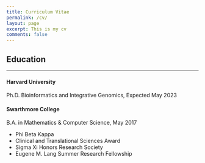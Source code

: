 ```yaml
---
title: Curriculum Vitae
permalink: /cv/
layout: page
excerpt: This is my cv
comments: false
---
```


## Education
------
#### Harvard University
Ph.D. Bioinformatics and Integrative Genomics, Expected May 2023

#### Swarthmore College
B.A. in Mathematics & Computer Science, May 2017
* Phi Beta Kappa
* Clinical and Translational Sciences Award
* Sigma Xi Honors Research Society
* Eugene M. Lang Summer Research Fellowship


